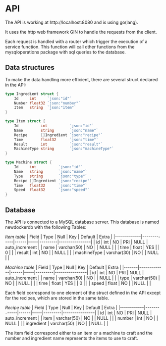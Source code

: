 # API

The API is working at http://localhost:8080 and is using go(lang).

It uses the http web framework GIN to handle the requests from the client.

Each request is handled with a router which trigger the execution of a service function. This function will call other functions from the mysqloperations package with sql queries to the database.

## Data structures

To make the data handling more efficient, there are several struct declared in the API:

```go
type Ingredient struct {
	Id     int     `json:"id"`
	Number float32 `json:"number"`
	Item   string  `json:"item"`
}

type Item struct {
	Id          int          `json:"id"`
	Name        string       `json:"name"`
	Recipe      []Ingredient `json:"recipe"`
	Time        float32      `json:"time"`
	Result      int          `json:"result"`
	MachineType string       `json:"machineType"`
}

type Machine struct {
	Id     int          `json:"id"`
	Name   string       `json:"name"`
	Type   string       `json:"type"`
	Recipe []Ingredient `json:"recipe"`
	Time   float32      `json:"time"`
	Speed  float32      `json:"speed"`
}
```

## Database

The API is connected to a MySQL database server. This database is named newdockerdb with the following Tables:

*Item table*
| Field       | Type        | Null | Key | Default | Extra          |
|-------------|-------------|------|-----|---------|----------------|
| id          | int         | NO   | PRI | NULL    | auto_increment |
| name        | varchar(50) | NO   |     | NULL    |                |
| time        | float       | YES  |     | 0       |                |
| result      | int         | NO   |     | NULL    |                |
| machineType | varchar(30) | NO   |     | NULL    |                |

*Machine table*
| Field | Type        | Null | Key | Default | Extra          |
|-------|-------------|------|-----|---------|----------------|
| id    | int         | NO   | PRI | NULL    | auto_increment |
| name  | varchar(50) | NO   |     | NULL    |                |
| type  | varchar(50) | NO   |     | NULL    |                |
| time  | float       | YES  |     | 0       |                |
| speed | float       | NO   |     | NULL    |                |

Each field correspond to one element of the struct defined in the API except for the recipes, which are stored in the same table.

*Recipe table*
| Field      | Type        | Null | Key | Default | Extra          |
|------------|-------------|------|-----|---------|----------------|
| id         | int         | NO   | PRI | NULL    | auto_increment |
| item       | varchar(50) | NO   |     | NULL    |                |
| number     | int         | NO   |     | NULL    |                |
| ingredient | varchar(50) | NO   |     | NULL    |                |

The item field correspond either to an item or a machine to craft and the number and ingredient name represents the items to use to craft.
